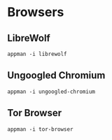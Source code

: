 # Browsers

## LibreWolf

```shell:terminal
appman -i librewolf
```

## Ungoogled Chromium

```shell:terminal
appman -i ungoogled-chromium
```

## Tor Browser

```shell:terminal
appman -i tor-browser
```
